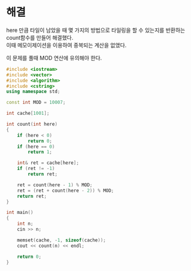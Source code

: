 # 해결 
here 만큼 타일이 남았을 때 몇 가지의 방법으로 타일링을 할 수 있는지를 반환하는 count함수를 만들어 해결했다.  
이때 메모이제이션을 이용하여 중복되는 계산을 없앴다.  

이 문제를 풀때 MOD 연산에 유의해야 한다.  
```c++
#include <iostream>
#include <vector>
#include <algorithm>
#include <cstring>
using namespace std;

const int MOD = 10007;

int cache[1001];

int count(int here)
{
	if (here < 0)
		return 0;
	if (here == 0)
		return 1;

	int& ret = cache[here];
	if (ret != -1)
		return ret;

	ret = count(here - 1) % MOD;
	ret = (ret + count(here - 2)) % MOD;
	return ret;
}

int main()
{
	int n;
	cin >> n;

	memset(cache, -1, sizeof(cache));
	cout << count(n) << endl;

	return 0;
}
```
